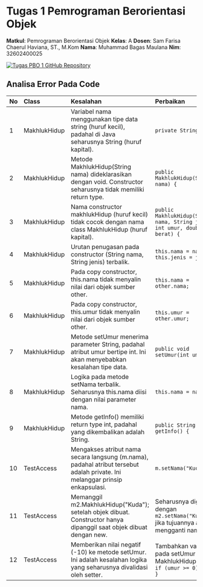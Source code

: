 # Tugas 1 Pemrograman Berorientasi Objek

**Matkul**: Pemrograman Berorientasi Objek
**Kelas**: A
**Dosen**: Sam Farisa Chaerul Haviana, ST., M.Kom
**Nama**: Muhammad Bagas Maulana
**Nim**: 32602400025

[![Tugas PBO 1 GitHub Repository](https://i.imgur.com/38934e.png)](https://github.com/bagasmaulana96-cpu/tugas-pbo-1)

## Analisa Error Pada Code

| No  | Class        | Kesalahan                                                                                                                    | Perbaikan                                                                             |
| :-- | :----------- | :--------------------------------------------------------------------------------------------------------------------------- | :------------------------------------------------------------------------------------ |
| 1   | MakhlukHidup | Variabel nama menggunakan tipe data string (huruf kecil), padahal di Java seharusnya String (huruf kapital).                 | `private String nama;`                                                                |
| 2   | MakhlukHidup | Metode MakhlukHidup(String nama) dideklarasikan dengan void. Constructor seharusnya tidak memiliki return type.              | `public MakhlukHidup(String nama) {`                                                  |
| 3   | MakhlukHidup | Nama constructor makhlukHidup (huruf kecil) tidak cocok dengan nama class MakhlukHidup (huruf kapital).                      | `public MakhlukHidup(String nama, String jenis, int umur, double berat) {`            |
| 4   | MakhlukHidup | Urutan penugasan pada constructor (String nama, String jenis) terbalik.                                                      | `this.nama = nama; this.jenis = jenis;`                                               |
| 5   | MakhlukHidup | Pada copy constructor, this.nama tidak menyalin nilai dari objek sumber other.                                               | `this.nama = other.nama;`                                                             |
| 6   | MakhlukHidup | Pada copy constructor, this.umur tidak menyalin nilai dari objek sumber other.                                               | `this.umur = other.umur;`                                                             |
| 7   | MakhlukHidup | Metode setUmur menerima parameter String, padahal atribut umur bertipe int. Ini akan menyebabkan kesalahan tipe data.        | `public void setUmur(int umur) {`                                                     |
| 8   | MakhlukHidup | Logika pada metode setNama terbalik. Seharusnya this.nama diisi dengan nilai parameter nama.                                 | `this.nama = nama;`                                                                   |
| 9   | MakhlukHidup | Metode getInfo() memiliki return type int, padahal yang dikembalikan adalah String.                                          | `public String getInfo() {`                                                           |
| 10  | TestAccess   | Mengakses atribut nama secara langsung (m.nama), padahal atribut tersebut adalah private. Ini melanggar prinsip enkapsulasi. | `m.setNama("Kucing");`                                                                |
| 11  | TestAccess   | Memanggil m2.MakhlukHidup("Kuda"); setelah objek dibuat. Constructor hanya dipanggil saat objek dibuat dengan new.           | Seharusnya diganti dengan `m2.setNama("Kuda");` jika tujuannya adalah mengganti nama. |
| 12  | TestAccess   | Memberikan nilai negatif (-10) ke metode setUmur. Ini adalah kesalahan logika yang seharusnya divalidasi oleh setter.        | Tambahkan validasi pada setUmur di file MakhlukHidup.java: `if (umur >= 0) { ... }`   |

